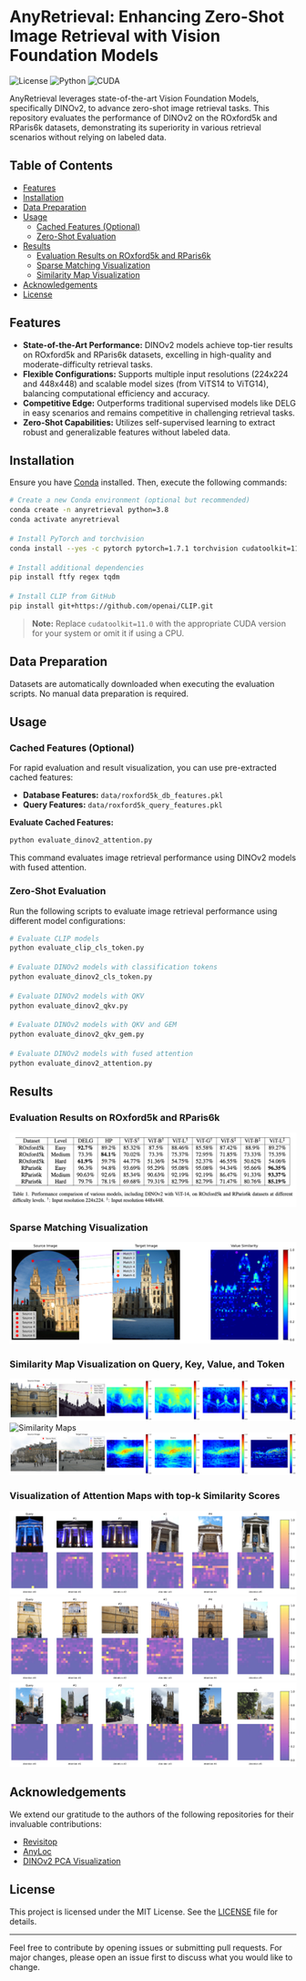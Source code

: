 # AnyRetrieval: Enhancing Zero-Shot Image Retrieval with Vision Foundation Models

![License](https://img.shields.io/badge/license-MIT-blue.svg)
![Python](https://img.shields.io/badge/python-3.8%2B-blue.svg)
![CUDA](https://img.shields.io/badge/CUDA-11.0%2B-green.svg)

AnyRetrieval leverages state-of-the-art Vision Foundation Models, specifically DINOv2, to advance zero-shot image retrieval tasks. This repository evaluates the performance of DINOv2 on the ROxford5k and RParis6k datasets, demonstrating its superiority in various retrieval scenarios without relying on labeled data.

## Table of Contents

- [Features](#features)
- [Installation](#installation)
- [Data Preparation](#data-preparation)
- [Usage](#usage)
  - [Cached Features (Optional)](#cached-features-optional)
  - [Zero-Shot Evaluation](#zero-shot-evaluation)
- [Results](#results)
  - [Evaluation Results on ROxford5k and RParis6k](#evaluation-results-on-roxford5k-and-rparis6k)
  - [Sparse Matching Visualization](#sparse-matching-visualization)
  - [Similarity Map Visualization](#similarity-map-visualization)
- [Acknowledgements](#acknowledgements)
- [License](#license)

## Features

- **State-of-the-Art Performance:** DINOv2 models achieve top-tier results on ROxford5k and RParis6k datasets, excelling in high-quality and moderate-difficulty retrieval tasks.
- **Flexible Configurations:** Supports multiple input resolutions (224x224 and 448x448) and scalable model sizes (from ViTS14 to ViTG14), balancing computational efficiency and accuracy.
- **Competitive Edge:** Outperforms traditional supervised models like DELG in easy scenarios and remains competitive in challenging retrieval tasks.
- **Zero-Shot Capabilities:** Utilizes self-supervised learning to extract robust and generalizable features without labeled data.

## Installation

Ensure you have [Conda](https://docs.conda.io/en/latest/) installed. Then, execute the following commands:

```bash
# Create a new Conda environment (optional but recommended)
conda create -n anyretrieval python=3.8
conda activate anyretrieval

# Install PyTorch and torchvision
conda install --yes -c pytorch pytorch=1.7.1 torchvision cudatoolkit=11.0

# Install additional dependencies
pip install ftfy regex tqdm

# Install CLIP from GitHub
pip install git+https://github.com/openai/CLIP.git
```

> **Note:** Replace `cudatoolkit=11.0` with the appropriate CUDA version for your system or omit it if using a CPU.

## Data Preparation

Datasets are automatically downloaded when executing the evaluation scripts. No manual data preparation is required.

## Usage

### Cached Features (Optional)

For rapid evaluation and result visualization, you can use pre-extracted cached features:

- **Database Features:** `data/roxford5k_db_features.pkl`
- **Query Features:** `data/roxford5k_query_features.pkl`

**Evaluate Cached Features:**

```bash
python evaluate_dinov2_attention.py
```

This command evaluates image retrieval performance using DINOv2 models with fused attention.

### Zero-Shot Evaluation

Run the following scripts to evaluate image retrieval performance using different model configurations:

```bash
# Evaluate CLIP models
python evaluate_clip_cls_token.py

# Evaluate DINOv2 models with classification tokens
python evaluate_dinov2_cls_token.py

# Evaluate DINOv2 models with QKV
python evaluate_dinov2_qkv.py

# Evaluate DINOv2 models with QKV and GEM
python evaluate_dinov2_qkv_gem.py

# Evaluate DINOv2 models with fused attention
python evaluate_dinov2_attention.py
```

## Results

### Evaluation Results on ROxford5k and RParis6k

![Evaluation Results](assets/table-1.png)

### Sparse Matching Visualization

![Sparse Matching](assets/sparse_matching.png)

### Similarity Map Visualization on Query, Key, Value, and Token

![Similarity Maps](assets/sim_map.png)
![Similarity Maps](assets/sim_map_all_facets_paris.png)
![Similarity Maps](assets/sim_map_all_facets_pompidou.png)


### Visualization of Attention Maps with top-k Similarity Scores
![Retrieval Results](assets/retrieval_results_ashmolean_museum.jpg)
![Retrieval Results](assets/retrieval_results_bodleian_library.jpg)
![Retrieval Results](assets/retrieval_results_magdalen_college.jpg)


## Acknowledgements

We extend our gratitude to the authors of the following repositories for their invaluable contributions:

- [Revisitop](https://github.com/filipradenovic/revisitop)
- [AnyLoc](https://github.com/AnyLoc/AnyLoc)
- [DINOv2 PCA Visualization](https://github.com/JunukCha/DINOv2_pca_visualization)

## License

This project is licensed under the MIT License. See the [LICENSE](LICENSE) file for details.

---

Feel free to contribute by opening issues or submitting pull requests. For major changes, please open an issue first to discuss what you would like to change.

